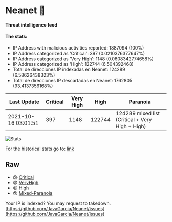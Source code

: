# Neanet :hocho:
#### Threat intelligence feed
#### The stats:

- IP Address with malicious activities reported: 1887094 (100%)
- IP Address categorized as 'Critical':  397 (0.0210376377647%)
- IP Address categorized as 'Very High':  1148 (0.0608342774658%)
- IP Address categorized as 'High':  122744 (6.504392468)
- Total de direcciones IP indexadas en Neanet:  124289 (6.58626438323%)
- Total de direcciones IP descartadas en Neanet:  1762805 (93.4137356168%)

| Last Update | Critical | Very High | High | Paranoia |
| --- | --- | --- | --- | --- |
| 2021-10-16 03:01:51 | 397 | 1148 | 122744 | 124289 mixed list (Critical + Very High + High)|

![Stats](https://docs.google.com/spreadsheets/d/e/2PACX-1vSnaNMIXVabIpDJjufMlzH7poXnshF3mgd8Is1g9ytUEzVsP5my4Trn8f-xkoLLQ38xpL3HtmUexLo6/pubchart?oid=501124687&format=image)

For the historical stats go to: [link](/stats.csv)
## Raw
- :scream: [Critical](https://raw.githubusercontent.com/JavaGarcia/Neanet/master/blacklists/neanet_critical.txt)
- :fearful: [VeryHigh](https://raw.githubusercontent.com/JavaGarcia/Neanet/master/blacklists/neanet_veryHigh.txtt)
- :frowning: [High](https://raw.githubusercontent.com/JavaGarcia/Neanet/master/blacklists/neanet_high.txt)
- :dizzy_face: [Mixed-Paranoia](https://raw.githubusercontent.com/JavaGarcia/Neanet/master/blacklists/neanet_all.txt)


Your IP is indexed? You may request to takedown. [https://github.com/JavaGarcia/Neanet/issues](https://github.com/JavaGarcia/Neanet/issues)


















































































































































































































































































































































































































































































































































































































































































































































































































































































































































































































































































































































































































































































































































































































































































































































































































































































































































































































































































































































































































































































































































































































































































































































































































































































































































































































































































































































































































































































































































































































































































































































































































































































































































































































































































































































































































































































































































































































































































































































































































































































































































































































































































































































































































































































































































































































































































































































































































































































































































































































































































































































































































































































































































































































































































































































































































































































































































































































































































































































































































































































































































































































































































































































































































































































































































































































































































































































































































































































































































































































































































































































































































































































































































































































































































































































































































































































































































































































































































































































































































































































































































































































































































































































































































































































































































































































































































































































































































































































































































































































































































































































































































































































































































































































































































































































































































































































































